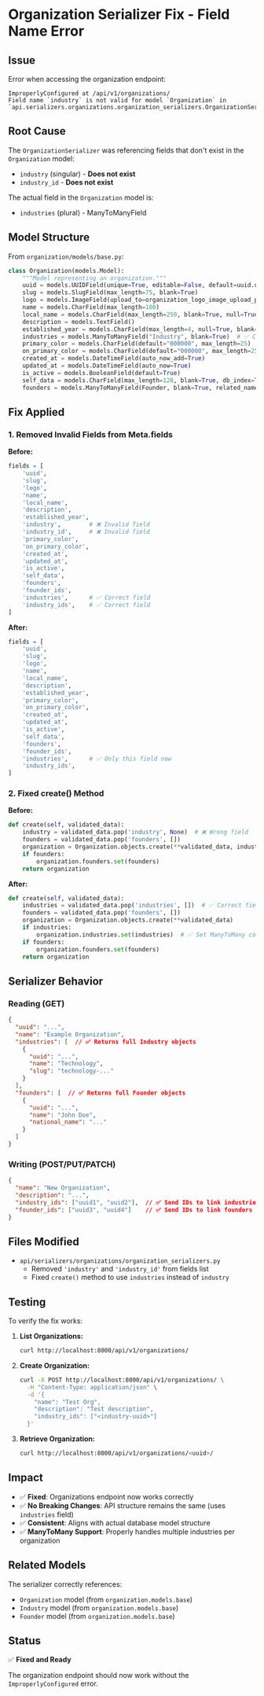 # Organization Serializer Fix - Field Name Error

## Issue

Error when accessing the organization endpoint:
```
ImproperlyConfigured at /api/v1/organizations/
Field name `industry` is not valid for model `Organization` in `api.serializers.organizations.organization_serializers.OrganizationSerializer`.
```

## Root Cause

The `OrganizationSerializer` was referencing fields that don't exist in the `Organization` model:
- `industry` (singular) - **Does not exist**
- `industry_id` - **Does not exist**

The actual field in the `Organization` model is:
- `industries` (plural) - ManyToManyField

## Model Structure

From `organization/models/base.py`:

```python
class Organization(models.Model):
    """Model representing an organization."""
    uuid = models.UUIDField(unique=True, editable=False, default=uuid.uuid4)
    slug = models.SlugField(max_length=75, blank=True)
    logo = models.ImageField(upload_to=organization_logo_image_upload_path, blank=True, null=True)
    name = models.CharField(max_length=100)
    local_name = models.CharField(max_length=250, blank=True, null=True)
    description = models.TextField()
    established_year = models.CharField(max_length=4, null=True, blank=True)
    industries = models.ManyToManyField("Industry", blank=True)  # ✅ Correct field name
    primary_color = models.CharField(default="000000", max_length=25)
    on_primary_color = models.CharField(default="000000", max_length=25)
    created_at = models.DateTimeField(auto_now_add=True)
    updated_at = models.DateTimeField(auto_now=True)
    is_active = models.BooleanField(default=True)
    self_data = models.CharField(max_length=128, blank=True, db_index=True)
    founders = models.ManyToManyField(Founder, blank=True, related_name='organizations')
```

## Fix Applied

### 1. Removed Invalid Fields from Meta.fields

**Before:**
```python
fields = [
    'uuid',
    'slug',
    'logo',
    'name',
    'local_name',
    'description',
    'established_year',
    'industry',        # ❌ Invalid field
    'industry_id',     # ❌ Invalid field
    'primary_color',
    'on_primary_color',
    'created_at',
    'updated_at',
    'is_active',
    'self_data',
    'founders',
    'founder_ids',
    'industries',      # ✅ Correct field
    'industry_ids',    # ✅ Correct field
]
```

**After:**
```python
fields = [
    'uuid',
    'slug',
    'logo',
    'name',
    'local_name',
    'description',
    'established_year',
    'primary_color',
    'on_primary_color',
    'created_at',
    'updated_at',
    'is_active',
    'self_data',
    'founders',
    'founder_ids',
    'industries',      # ✅ Only this field now
    'industry_ids',
]
```

### 2. Fixed create() Method

**Before:**
```python
def create(self, validated_data):
    industry = validated_data.pop('industry', None)  # ❌ Wrong field
    founders = validated_data.pop('founders', [])
    organization = Organization.objects.create(**validated_data, industry=industry)  # ❌ Wrong field
    if founders:
        organization.founders.set(founders)
    return organization
```

**After:**
```python
def create(self, validated_data):
    industries = validated_data.pop('industries', [])  # ✅ Correct field (plural)
    founders = validated_data.pop('founders', [])
    organization = Organization.objects.create(**validated_data)
    if industries:
        organization.industries.set(industries)  # ✅ Set ManyToMany correctly
    if founders:
        organization.founders.set(founders)
    return organization
```

## Serializer Behavior

### Reading (GET)
```json
{
  "uuid": "...",
  "name": "Example Organization",
  "industries": [  // ✅ Returns full Industry objects
    {
      "uuid": "...",
      "name": "Technology",
      "slug": "technology-..."
    }
  ],
  "founders": [  // ✅ Returns full Founder objects
    {
      "uuid": "...",
      "name": "John Doe",
      "national_name": "..."
    }
  ]
}
```

### Writing (POST/PUT/PATCH)
```json
{
  "name": "New Organization",
  "description": "...",
  "industry_ids": ["uuid1", "uuid2"],  // ✅ Send IDs to link industries
  "founder_ids": ["uuid3", "uuid4"]    // ✅ Send IDs to link founders
}
```

## Files Modified

- `api/serializers/organizations/organization_serializers.py`
  - Removed `'industry'` and `'industry_id'` from fields list
  - Fixed `create()` method to use `industries` instead of `industry`

## Testing

To verify the fix works:

1. **List Organizations:**
   ```bash
   curl http://localhost:8000/api/v1/organizations/
   ```

2. **Create Organization:**
   ```bash
   curl -X POST http://localhost:8000/api/v1/organizations/ \
     -H "Content-Type: application/json" \
     -d '{
       "name": "Test Org",
       "description": "Test description",
       "industry_ids": ["<industry-uuid>"]
     }'
   ```

3. **Retrieve Organization:**
   ```bash
   curl http://localhost:8000/api/v1/organizations/<uuid>/
   ```

## Impact

- ✅ **Fixed**: Organizations endpoint now works correctly
- ✅ **No Breaking Changes**: API structure remains the same (uses `industries` field)
- ✅ **Consistent**: Aligns with actual database model structure
- ✅ **ManyToMany Support**: Properly handles multiple industries per organization

## Related Models

The serializer correctly references:
- `Organization` model (from `organization.models.base`)
- `Industry` model (from `organization.models.base`)
- `Founder` model (from `organization.models.base`)

## Status

✅ **Fixed and Ready**

The organization endpoint should now work without the `ImproperlyConfigured` error.
